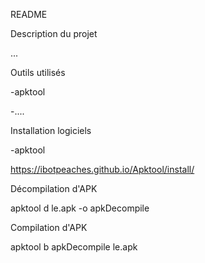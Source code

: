 README

Description du projet

...

Outils utilisés

-apktool

-....


Installation logiciels

-apktool

https://ibotpeaches.github.io/Apktool/install/


Décompilation d'APK

apktool d le.apk -o apkDecompile

Compilation d'APK

apktool b apkDecompile le.apk
